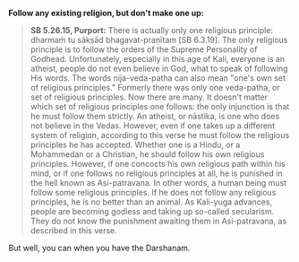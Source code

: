 **Follow any existing religion, but don't make one up:**

> **SB 5.26.15, Purport:** There is actually only one religious principle: dharmaṁ tu sākṣād bhagavat-praṇītam [SB 6.3.19]. The only religious principle is to follow the orders of the Supreme Personality of Godhead. Unfortunately, especially in this age of Kali, everyone is an atheist, people do not even believe in God, what to speak of following His words. The words nija-veda-patha can also mean "one's own set of religious principles." Formerly there was only one veda-patha, or set of religious principles. Now there are many. It doesn't matter which set of religious principles one follows: the only injunction is that he must follow them strictly. An atheist, or nāstika, is one who does not believe in the Vedas. However, even if one takes up a different system of religion, according to this verse he must follow the religious principles he has accepted. Whether one is a Hindu, or a Mohammedan or a Christian, he should follow his own religious principles. However, if one concocts his own religious path within his mind, or if one follows no religious principles at all, he is punished in the hell known as Asi-patravana. In other words, a human being must follow some religious principles. If he does not follow any religious principles, he is no better than an animal. As Kali-yuga advances, people are becoming godless and taking up so-called secularism. They do not know the punishment awaiting them in Asi-patravana, as described in this verse.

But well, you can when you have the Darshanam.